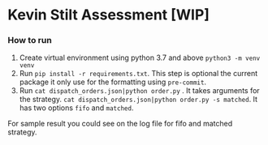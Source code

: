 # Kevin Stilt Assessment [WIP]

### How to run

 1. Create virtual environment using python 3.7 and above `python3 -m venv venv`
 2. Run `pip install -r requirements.txt`. This step is optional the current package it only use for the formatting using `pre-commit`.
 3. Run `cat dispatch_orders.json|python order.py` . It takes arguments for the strategy. `cat dispatch_orders.json|python order.py -s matched`. It has two options `fifo` and `matched`.

 For sample result you could see on the log file for fifo and matched strategy.

